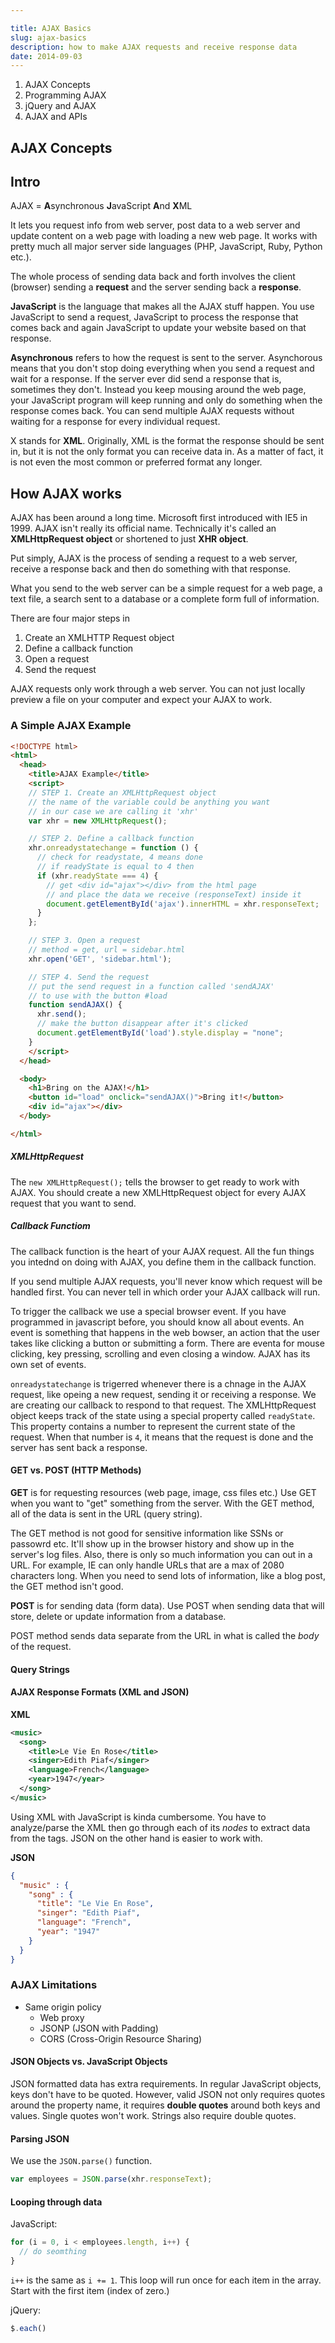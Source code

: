 ```yaml
--- 

title: AJAX Basics
slug: ajax-basics
description: how to make AJAX requests and receive response data
date: 2014-09-03
--- 
```


1. AJAX Concepts
2. Programming AJAX
3. jQuery and AJAX
4. AJAX and APIs


AJAX Concepts
---

## Intro
AJAX = **A**synchronous **J**avaScript **A**nd **X**ML

It lets you request info from web server, post data to a web server and update content on a web page with loading a new web page. It works with pretty much all major server side languages (PHP, JavaScript, Ruby, Python etc.). 

The whole process of sending data back and forth involves the client (browser) sending a **request** and the server sending back a **response**.

**JavaScript** is the language that makes all the AJAX stuff happen. You use JavaScript to send a request, JavaScript to process the response that comes back and again JavaScript to update your website based on that response.

**Asynchronous** refers to how the request is sent to the server. Asynchorous means that you don't stop doing everything when you send a request and wait for a response. If the server ever did send a response that is, sometimes they don't. Instead you keep mousing around the web page, your JavaScript program will keep running and only do something when the response comes back. You can send multiple AJAX requests without waiting for a response for every individual request.

X stands for **XML**. Originally, XML is the format the response should be sent in, but it is not the only format you can receive data in. As a matter of fact, it is not even the most common or preferred format any longer.

## How AJAX works
AJAX has been around a long time. Microsoft first introduced with IE5 in 1999. AJAX isn't really its official name. Technically it's called an **XMLHttpRequest object** or shortened to just **XHR object**.

Put simply, AJAX is the process of sending a request to a web server, receive a response back and then do something with that response.

What you send to the web server can be a simple request for a web page, a text file, a search sent to a database or a complete form full of information.

There are four major steps in

1. Create an XMLHTTP Request object
2. Define a callback function
3. Open a request
4. Send the request

AJAX requests only work through a web server. You can not just locally preview a file on your computer and expect your AJAX to work.

### A Simple AJAX Example

```html
<!DOCTYPE html>
<html>
  <head>
    <title>AJAX Example</title>
    <script>
    // STEP 1. Create an XMLHttpRequest object
    // the name of the variable could be anything you want
    // in our case we are calling it 'xhr'
    var xhr = new XMLHttpRequest();

    // STEP 2. Define a callback function
    xhr.onreadystatechange = function () {
      // check for readystate, 4 means done
      // if readyState is equal to 4 then
      if (xhr.readyState === 4) {
        // get <div id="ajax"></div> from the html page 
        // and place the data we receive (responseText) inside it
        document.getElementById('ajax').innerHTML = xhr.responseText;
      }
    };

    // STEP 3. Open a request
    // method = get, url = sidebar.html
    xhr.open('GET', 'sidebar.html');

    // STEP 4. Send the request
    // put the send request in a function called 'sendAJAX'
    // to use with the button #load
    function sendAJAX() {
      xhr.send();
      // make the button disappear after it's clicked
      document.getElementById('load').style.display = "none";
    }
    </script>
  </head>

  <body>
    <h1>Bring on the AJAX!</h1>
    <button id="load" onclick="sendAJAX()">Bring it!</button>
    <div id="ajax"></div>
  </body>

</html>
```

##### XMLHttpRequest
The `new XMLHttpRequest();` tells the browser to get ready to work with AJAX. You should create a new XMLHttpRequest object for every AJAX request that you want to send.

##### Callback Functiom
The callback function is the heart of your AJAX request. All the fun things you intednd on doing with AJAX, you define them in the callback function.

If you send multiple AJAX requests, you'll never know which request will be handled first. You can never tell in which order your AJAX callback will run.

To trigger the callback we use a special browser event. If you have programmed in javascript before, you should know all about events. An event is something that happens in the web bowser, an action that the user takes like clicking a button or  submitting a form. There are eventa for mouse clicking, key pressing, scrolling and even closing a window. AJAX has its own set of events.

`onreadystatechange` is trigerred whenever there is a chnage in the AJAX request, like opeing a new request, sending it or receiving a response. We are creating our callback to respond to that request. The XMLHttpRequest object keeps track of the state using a special property called `readyState`. This property contains a number to represent the current state of the request. When that number is `4`, it means that the request is done and the server has sent back a response.

#### GET vs. POST (HTTP Methods)
**GET** is for requesting resources (web page, image, css files etc.) Use GET when you want to "get" something from the server. With the GET method, all of the data is sent in the URL (query string). 

The GET method is not good for sensitive information like SSNs or passowrd etc. It'll show up in the browser history and show up in the server's log files. Also, there is only so much information you can out in a URL. For example, IE can only handle URLs that are a max of 2080 characters long. When you need to send lots of information, like a blog post, the GET method isn't good.

**POST** is for sending data (form data). Use POST when sending data that will store, delete or update information from a database.

POST method sends data separate from the URL in what is called the _body_ of the request.

#### Query Strings


#### AJAX Response Formats (XML and JSON)
**XML**

```xml
<music>
  <song>
    <title>Le Vie En Rose</title>
    <singer>Edith Piaf</singer>
    <language>French</language>
    <year>1947</year>
  </song>
</music>
```

Using XML with JavaScript is kinda cumbersome. You have to analyze/parse the XML then go through each of its _nodes_ to extract data from the tags. JSON on the other hand is easier to work with.

**JSON**

```json
{
  "music" : {
    "song" : {
      "title": "Le Vie En Rose",
      "singer": "Edith Piaf",
      "language": "French",
      "year": "1947"
    } 
  }  
}
```

### AJAX Limitations
- Same origin policy
    - Web proxy
    - JSONP (JSON with Padding)
    - CORS (Cross-Origin Resource Sharing)


#### JSON Objects vs. JavaScript Objects
JSON formatted data has extra requirements. In regular JavaScript objects, keys don't have to be quoted. However, valid JSON not only requires quotes around the property name, it requires **double quotes** around both keys and values. Single quotes won't work. Strings also require double quotes.

#### Parsing JSON
We use the `JSON.parse()` function.

```javascript
var employees = JSON.parse(xhr.responseText);
```

#### Looping through data

JavaScript:

```javascript
for (i = 0, i < employees.length, i++) {
  // do seomthing
}
```

`i++` is the same as `i += 1`. This loop will run once for each item in the array. Start with the first item (index of zero.)

jQuery:

```javascript
$.each()
```
